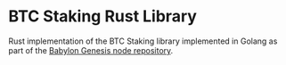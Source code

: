 # BTC Staking Rust Library

Rust implementation of the BTC Staking library
implemented in Golang as part of the
[Babylon Genesis node repository](https://github.com/babylonlabs-io/babylon).
